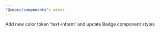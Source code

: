 ```yaml
---
"@cmpsr/components": minor
---
```


Add new color token 'text-inform' and update Badge component styles
